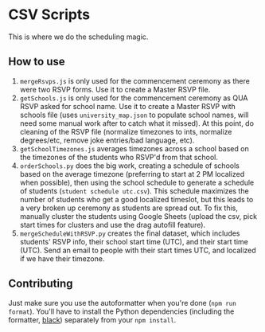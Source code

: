 # CSV Scripts

This is where we do the scheduling magic.

## How to use

1. `mergeRsvps.js` is only used for the commencement ceremony as there were two RSVP forms. Use it to create a Master RSVP file.
2. `getSchools.js` is only used for the commencement ceremony as QUA RSVP asked for school name. Use it to create a Master RSVP with schools file (uses `university_map.json` to populate school names, will need some manual work after to catch what it missed). At this point, do cleaning of the RSVP file (normalize timezones to ints, normalize degrees/etc, remove joke entries/bad language, etc).
3. `getSchoolTimezones.js` averages timezones across a school based on the timezones of the students who RSVP'd from that school.
4. `orderSchools.py` does the big work, creating a schedule of schools based on the average timezone (preferring to start at 2 PM localized when possible), then using the school schedule to generate a schedule of students (`student schedule utc.csv`). This schedule maximizes the number of students who get a good localized timeslot, but this leads to a very broken up ceremony as students are spread out. To fix this, manually cluster the students using Google Sheets (upload the csv, pick start times for clusters and use the drag autofill feature).
5. `mergeScheduleWithRSVP.py` creates the final dataset, which includes students' RSVP info, their school start time (UTC), and their start time (UTC). Send an email to people with their start times UTC, and localized if we have their timezone.

## Contributing

Just make sure you use the autoformatter when you're done (`npm run format`). You'll have to install the Python dependencies (including the formatter, [black](https://github.com/psf/black)) separately from your `npm install`.
